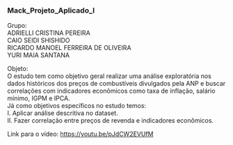 ### Mack_Projeto_Aplicado_I
Grupo: <br />
  ADRIELLI CRISTINA PEREIRA <br />
  CAIO SEIDI SHISHIDO <br />
  RICARDO MANOEL FERREIRA DE OLIVEIRA <br />
  YURI MAIA SANTANA <br />
  
Objeto: <br />
O estudo tem como objetivo geral realizar uma análise exploratória nos dados históricos dos preços de combustíveis divulgados pela ANP e buscar correlações com indicadores econômicos como taxa de inflação, salário mínimo, IGPM e IPCA. <br />
	Já como objetivos específicos no estudo temos: <br />
I.	Aplicar análise descritiva no dataset. <br />
II.	Fazer correlação entre preços de revenda e indicadores econômicos. <br />

Link para o vídeo: https://youtu.be/pJdCW2EVUfM
